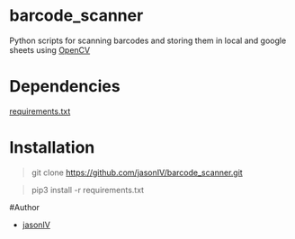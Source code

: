 # barcode_scanner
Python scripts for scanning barcodes and storing them in local and google sheets using [OpenCV](https://opencv.org/)

# Dependencies 
[requirements.txt](./requirements.txt)

# Installation 
> git clone https://github.com/jasonIV/barcode_scanner.git

> pip3 install -r requirements.txt

#Author
- [jasonIV](https://github.com/jasonIV)
